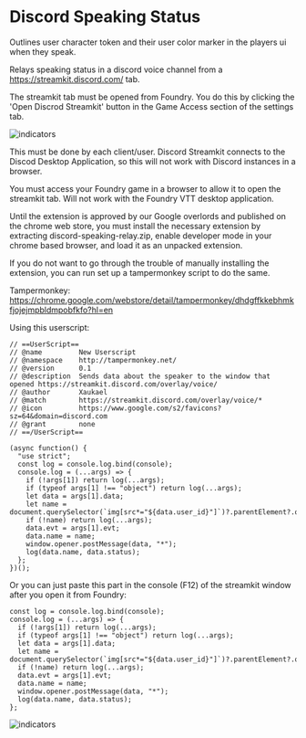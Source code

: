 # Discord Speaking Status
Outlines user character token and their user color marker in the players ui when they speak.

Relays speaking status in a discord voice channel from a https://streamkit.discord.com/ tab.

The streamkit tab must be opened from Foundry. You do this by clicking the 'Open Discrod Streamkit' button in the Game Access section of the settings tab.

![indicators](https://github.com/xaukael/discord-speaking-status/blob/6c7381110f913505221f74d2969e952d4b6b1d67/to-open-streamkit-tab.jpg)

This must be done by each client/user. Discord Streamkit connects to the Discod Desktop Application, so this will not work with Discord instances in a browser.

You must access your Foundry game in a browser to allow it to open the streamkit tab. Will not work with the Foundry VTT desktop application.

Until the extension is approved by our Google overlords and published on the chrome web store, you must install the necessary extension by extracting discord-speaking-relay.zip, enable developer mode in your chrome based browser, and load it as an unpacked extension.

If you do not want to go through the trouble of manually installing the extension, you can run set up a tampermonkey script to do the same.

Tampermonkey: https://chrome.google.com/webstore/detail/tampermonkey/dhdgffkkebhmkfjojejmpbldmpobfkfo?hl=en

Using this userscript:
````
// ==UserScript==
// @name         New Userscript
// @namespace    http://tampermonkey.net/
// @version      0.1
// @description  Sends data about the speaker to the window that opened https://streamkit.discord.com/overlay/voice/
// @author       Xaukael
// @match        https://streamkit.discord.com/overlay/voice/*
// @icon         https://www.google.com/s2/favicons?sz=64&domain=discord.com
// @grant        none
// ==/UserScript==

(async function() {
  "use strict";
  const log = console.log.bind(console);
  console.log = (...args) => {
    if (!args[1]) return log(...args);
    if (typeof args[1] !== "object") return log(...args);
    let data = args[1].data;
    let name = document.querySelector(`img[src*="${data.user_id}"]`)?.parentElement?.querySelector("span").innerHTML;
    if (!name) return log(...args);
    data.evt = args[1].evt;
    data.name = name;
    window.opener.postMessage(data, "*");
    log(data.name, data.status);
  };
})();
````
Or you can just paste this part in the console (F12) of the streamkit window after you open it from Foundry:
````
const log = console.log.bind(console);
console.log = (...args) => {
  if (!args[1]) return log(...args);
  if (typeof args[1] !== "object") return log(...args);
  let data = args[1].data;
  let name = document.querySelector(`img[src*="${data.user_id}"]`)?.parentElement?.querySelector("span").innerHTML;
  if (!name) return log(...args);
  data.evt = args[1].evt;
  data.name = name;
  window.opener.postMessage(data, "*");
  log(data.name, data.status);
};
````

![indicators](https://github.com/xaukael/discord-speaking-status/blob/ba76675eb8316e94bc6fb246feaaed041ca669d0/speaking-indicators.jpg)
